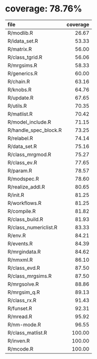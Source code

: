 # coverage: 78.76%

|file                  | coverage|
|:---------------------|--------:|
|R/modlib.R            |    26.67|
|R/idata_set.R         |    53.33|
|R/matrix.R            |    56.00|
|R/class_tgrid.R       |    56.06|
|R/mrgsims.R           |    58.33|
|R/generics.R          |    60.00|
|R/chain.R             |    63.16|
|R/knobs.R             |    64.76|
|R/update.R            |    67.65|
|R/utils.R             |    70.35|
|R/matlist.R           |    70.42|
|R/model_include.R     |    71.15|
|R/handle_spec_block.R |    73.25|
|R/relabel.R           |    74.14|
|R/data_set.R          |    75.16|
|R/class_mrgmod.R      |    75.27|
|R/class_ev.R          |    77.65|
|R/param.R             |    78.57|
|R/modspec.R           |    78.60|
|R/realize_addl.R      |    80.65|
|R/init.R              |    81.25|
|R/workflows.R         |    81.25|
|R/compile.R           |    81.82|
|R/class_build.R       |    81.93|
|R/class_numericlist.R |    83.33|
|R/env.R               |    84.21|
|R/events.R            |    84.39|
|R/mrgindata.R         |    84.62|
|R/nmxml.R             |    86.10|
|R/class_evd.R         |    87.50|
|R/class_mrgsims.R     |    87.50|
|R/mrgsolve.R          |    88.86|
|R/mrgsim_q.R          |    89.13|
|R/class_rx.R          |    91.43|
|R/funset.R            |    92.31|
|R/mread.R             |    95.92|
|R/nm-mode.R           |    96.55|
|R/class_matlist.R     |   100.00|
|R/inven.R             |   100.00|
|R/mcode.R             |   100.00|

